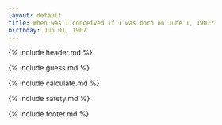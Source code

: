 ```yaml
---
layout: default
title: When was I conceived if I was born on June 1, 1907?
birthday: Jun 01, 1907
---
```


{% include header.md %}

{% include guess.md %}

{% include calculate.md %}

{% include safety.md %}

{% include footer.md %}



